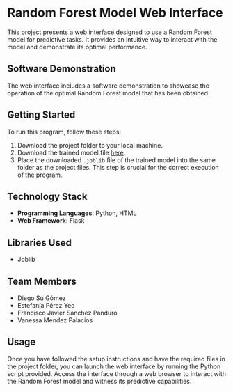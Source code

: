# Random Forest Model Web Interface

This project presents a web interface designed to use a Random Forest model for predictive tasks. It provides an intuitive way to interact with the model and demonstrate its optimal performance.

## Software Demonstration
The web interface includes a software demonstration to showcase the operation of the optimal Random Forest model that has been obtained.

## Getting Started
To run this program, follow these steps:
1. Download the project folder to your local machine.
2. Download the trained model file [here](https://drive.google.com/drive/folders/1G-NWHzNU2dk_r7hDLaGXWzYIIUICkP6p).
3. Place the downloaded `.joblib` file of the trained model into the same folder as the project files. This step is crucial for the correct execution of the program.

## Technology Stack
- **Programming Languages**: Python, HTML
- **Web Framework**: Flask

## Libraries Used
- Joblib

## Team Members
- Diego Sú Gómez
- Estefanía Pérez Yeo
- Francisco Javier Sanchez Panduro
- Vanessa Méndez Palacios

## Usage
Once you have followed the setup instructions and have the required files in the project folder, you can launch the web interface by running the Python script provided. Access the interface through a web browser to interact with the Random Forest model and witness its predictive capabilities.
